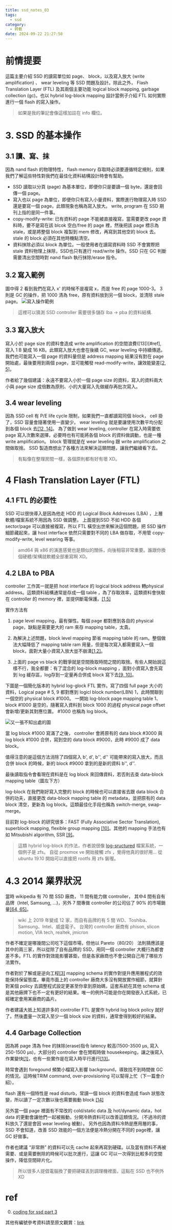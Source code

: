 ```yaml
---
title: ssd_notes_03
tags:
  - ssd
category:
  - 转载
date: 2024-09-22 21:27:58
---
```


# 前情提要
這篇主要介紹 SSD 的讀寫單位如 page、 block，以及寫入放大 (write amplification) 、 wear leveling 等 SSD 問題及設計。除此之外， Flash Translation Layer (FTL) 及其兩個主要功能 logical block mapping, garbage collection (gc)。也以 hybrid log-block mapping 設計當例子介紹 FTL 如何實際進行一個 flash 的寫入操作。

> 如果是我的筆記會像這樣加註在 info 欄位。

# 3. SSD 的基本操作

## 3.1 讀、寫、抹

因為 nand flash 的物理特性， flash memory 存取時必須要遵循特定規則，如果我們了解這些特性對我們在最佳化資料結構設計時會有幫助。

* SSD 讀取以分頁 (page) 為基本單位，即便你只是要讀一個 byte，還是會回傳一個 page。
* 寫入也以 page 為單位，即便你只有寫入小量資料，實際進行物理寫入時 SSD 還是要寫一個 page，此類現象也稱為寫入放大。 write, program 在 SSD 期刊上指的是同一件事。
* copy-modify-write: 已有資料的 page 不能被直接複寫，當需要更改 page 資料時，要不是寫在該 blcok 空白/free 的 page 裡，然後把該 page 標示為 stale，或是將整個 block 複製到 mem 修改，再寫到其他空的 block 去。 stale 的 block 必須在其他時機點清空。
* 資料抹除必須以 block 為單位。一般使用者在讀寫資料時 SSD 不會實際把 stale 資料物理上抹除，SSD也只有進行 read/write 操作。SSD 只在 GC 判斷需要清出空間時對 nand flash 執行抹除/erase 指令。

## 3.2 寫入範例

圖中得 2 看到我們在寫入 x' 的時候不是複寫 x，而是 free 的 page 1000-3。
3 則是 GC 的操作，把 1000 清為 free，原有資料放到另一個 block，並清除 stale page。
![寫入操作範例](http://codecapsule.com/wp-content/uploads/2014/02/ssd-writing-data.jpg)

> 這裡可以猜測 SSD controller 需要很多儲存 lba -> pba 的資料結構.

## 3.3 寫入放大

寫入小於 page size 的資料會造成 write amplification 的空間浪費([13])[#ref], 寫入 1 B 變成 16 KB。此類寫入放大也會在後續 GC, wear leveling 中持續傳遞。我們也可能寫入一個 page 的資料量但是 address mapping 結果沒有對在 page 開始處，最後要用到兩個 page，並可能觸發 read-modify-write，讓效能變差[[2, 5]](#ref)。

作者給了幾個建議：永遠不要寫入小於一個 page size 的資料，寫入的資料兩大小與 page size 成倍數為原則、小的大量寫入先做緩存再批次寫入。

## 3.4 wear leveling
因為 SSD cell 有 P/E life cycle 限制，如果我們一直都讀寫同個 block， cell 掛了，SSD 容量會隨著使用一直變少。 wear leveling 就是要讓使用次數平均分配到各個 block 去[[12, 14]](#ref)。 
為了做到 wear leveling, controller 在寫入時需要依 page 寫入次數來選擇，必要時也有可能將各個 block 的資料做調動，也是一種 write amplification。 block 管理就是在 wear leveling 跟 write amplification 之間做取捨。
SSD 製造商想出了各種方法來解決這類問題，讓我們繼續看下去。

> 有點像在整理房間一樣，各個原則都有好有壞 XD。

# 4 Flash Translation Layer (FTL)
## 4.1 FTL 的必要性
SSD 可以很快導入是因為他走 HDD 的 Logical Block Addresses (LBA) ，上層軟體/檔案系統不用因為 SSD 做調整。 上面提到SSD 不如 HDD 各個 sector/page 可以直接被複寫，所以 FTL 橫空出世來解決這個問題，把 SSD 操作細節藏起來，讓 host interface 依然只需要對不同的 LBA 做存取，不用管 copy-modify-write, level wearing 等事。
> amd64 與 x86 的演進感覺也是類似的關係，向後相容非常重要。誰跟你換個硬體/架構就軟體全部重寫啊 XD。

## 4.2 LBA to PBA
controller 工作其一就是把 host interface 的 logical block address 轉physical address。這類資料結構通常是存成一個 table ，為了存取效率，這類資料會快取在 controller 的 memory 裡，並提供斷電保護。[[1,5]](#ref)

實作方法有 

1. page level mapping，最有彈性。每個 page 都對應到各自的 physical page，缺點是需要更大的 ram 來存 mapping table，太貴。

2. 為解決上述問題，block level mapping 節省 mapping table 的 ram。整個做法大幅降低了 mapping table ram 用量，但是每次寫入都需要寫入一個 block，面對大量小資寫入放大豈不崩潰[[1,2]](#ref)。

3. 上面的 page vs black 的戰爭就是空間換取時間之間的取捨。有些人開始說這樣不行，我全都要：有了混合的 log-block mapping ，面對小資寫入會先寫到 log 緩存區，log存到一定量再合併成 block 寫下去[[9, 10]](#ref)。

下圖是一個簡化版本的 hybrid log-glock FTL 實作。寫了四個 full page 大小的資料，Logical page # 5, 9 都對應到 logicl block number(LBN) 1，此時關聯到一個空的 physical block #1000。
一開始 log-block page mapping table 1、 block #1000 是空的，隨著寫入資料到 block 1000 的過程 physical page offset 會新增/更新其對應位置。 #1000 也稱為 log block。

![又一張不知出處的圖](http://codecapsule.com/wp-content/uploads/2014/02/ssd-hybrid-ftl.jpg)

當 log block #1000 寫滿了之後， controller 會將原有的 data block #3000 與 log block #1000 合併，寫到空的 data block #9000，此時 #9000 成了 data block。

值得注意的是這個方法消除了四個寫入 b', d', b'', d'' 可能帶來的寫入放大，而且合併 block 的時候，新的 block #9000 拿到的是新的資料  b'', d''.

最後讀取指令會看現在資料是在 log block 來回傳資料，若否則去查 data-block mapping table（圖左下方）

log-block 在我們剛好寫入完整的 block 的時候也可以直接省去跟 data block
合併的功夫，直接更改 data-block mapping table 的 metadata，並把原有的 data block 清空，更新為 log block。這類最佳化手段也稱為 switch-merge, swap-merge。

目前對 log-block 的研究很多：FAST (Fully Associative Sector Translation), superblock mapping, flexible group mapping [[10]](#ref)。其他的 mapping 手法也有如 Mitsubishi algorithm, SSR [[9]](#ref)。

> 這類 hybrid log-block 的作法，作者說很像 [log-sructured](https://en.wikipedia.org/wiki/Log-structured_file_system) 檔案系統，一個例子是 zfs。 自從 proxmox ve 開始接觸 zfs ，覺得他真的很好用... 從 ubuntu 19.10 開始可以直接把 rootfs 用 zfs 裝喔。

# 4.3 2014 業界狀況

當時 wikipedia 有 70 間 SSD 廠商， 11 間有能力做 controller， 其中4 間有自有品牌（Intel, Samsung, ...)，另外 7 間專做 controller 的公司佔了 90% 的市場銷量[[64, 65]](#ref)。

> wiki 上 2019 年變成 12 家，而自有品牌的有 5 間 WD、Toshiba、Samsung、Intel、威盛電子。
> 台灣的 controller 廠商有 phison, slicon motion, VIA tech, realtek, jmicron

作者不確定是哪幾間公司吃下這個市場，但他以 Pareto（80/20） 法則猜應該是其中的兩三家，所以從除了自有品牌的 SSD，用同一個 controller 大概行為都會差不多。FTL 的實作對效能影響甚鉅，但是各家廠商也不會公開自己用了哪些方法實作。

作者對於了解或是逆向工程[[3]](#ref) mapping schema 的實作對提升應用層程式的效能保持保留態度。畢竟市面上的 controller 廠商大多沒有開放實作細節，就算針對某個 policy 去調整程式設定更甚至你拿到原始碼，這套系統在其他 schema 或是其他廠牌下也不一定有更好的結果。唯一的例外可能是你在開發嵌入式系統，已經確定會用某廠商的晶片。

作者建議大抵上知道許多的 controller FTL 是實作 hybrid log block policy 就好了。然後盡量一次寫入至少一個 block size 的資料，通常會得到較好的結果。


## 4.4 Garbage Collection

因為將 page 清為 free 的抹除(erase)指令 latency 較高(1500-3500 μs, 寫入 250-1500 μs)，大部分的 controller 會在閒暇時做 housekeeping，讓之後寫入作業變快[[1]](#ref)，也有一些實作是在寫入時平行進行[[13]](#ref)。

時常會遇到 foregound 頻繁小檔寫入影響 background，導致找不到時間做  GC 的情況。這時候TRIM command, over-provisioning 可以幫得上忙（下一篇會介紹）。

flash 還有一個特性是 read disturb，常讀一個 block 的資料會造成 flash 狀態改變，所以讀了一定次數以後也需要搬動 block [[14]](#ref)

另外當一個 page 裡面有不常改的 cold/static data 及 hot/dynamic data，hot data 的更動會讓他們一起被搬動，分開冷熱資料可以改善這類情況。（不過冷的資料放久了還是會因 wear leveling 被動）。 另外也因為資料冷熱是應用層的事，SSD 不會知道，改善 SSD 效能的一個方法便是冷熱分開在不同的 page裡，讓 GC 好做事。

作者也建議 “非常熱” 的資料可以先 cache 起來再寫到硬碟。以及當有資料不再被需要、或是需要刪除的時候可以批次進行，這讓 GC 可以一次得到比較多的空間操作，降低空間碎片化。

> 所以很多人提倡電腦換了要把硬碟丟到調理機裡面，這點在 SSD 也不例外 XD

# ref
0. [coding for ssd part 3](http://codecapsule.com/2014/02/12/coding-for-ssds-part-3-pages-blocks-and-the-flash-translation-layer/)

其他有編號參考資料請至原文觀賞：[link](http://codecapsule.com/2014/02/12/coding-for-ssds-part-3-pages-blocks-and-the-flash-translation-layer/#ref)